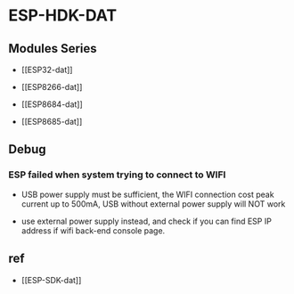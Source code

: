 
# ESP-HDK-DAT

## Modules Series 

- [[ESP32-dat]] 

- [[ESP8266-dat]]

- [[ESP8684-dat]]

- [[ESP8685-dat]]


## Debug 

### ESP failed when system trying to connect to WIFI

- USB power supply must be sufficient, the WIFI connection cost peak current up to 500mA, USB without external power supply will NOT work

- use external power supply instead, and check if you can find ESP IP address if wifi back-end console page. 



## ref 

- [[ESP-SDK-dat]]
